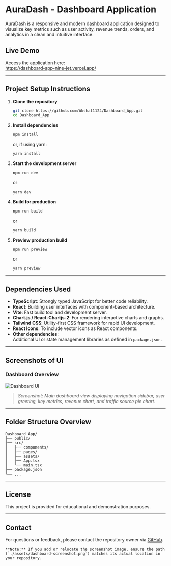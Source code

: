 # AuraDash - Dashboard Application

AuraDash is a responsive and modern dashboard application designed to visualize key metrics such as user activity, revenue trends, orders, and analytics in a clean and intuitive interface.

## Live Demo

Access the application here:  
https://dashboard-app-nine-jet.vercel.app/

---

## Project Setup Instructions

1. **Clone the repository**
   ```bash
   git clone https://github.com/Akshat1124/Dashboard_App.git
   cd Dashboard_App
   ```

2. **Install dependencies**
   ```bash
   npm install
   ```
   or, if using yarn:
   ```bash
   yarn install
   ```

3. **Start the development server**
   ```bash
   npm run dev
   ```
   or
   ```bash
   yarn dev
   ```

4. **Build for production**
   ```bash
   npm run build
   ```
   or
   ```bash
   yarn build
   ```

5. **Preview production build**
   ```bash
   npm run preview
   ```
   or
   ```bash
   yarn preview
   ```

---

## Dependencies Used

- **TypeScript**: Strongly typed JavaScript for better code reliability.
- **React**: Building user interfaces with component-based architecture.
- **Vite**: Fast build tool and development server.
- **Chart.js / React-Chartjs-2**: For rendering interactive charts and graphs.
- **Tailwind CSS**: Utility-first CSS framework for rapid UI development.
- **React Icons**: To include vector icons as React components.
- **Other dependencies**:  
  Additional UI or state management libraries as defined in `package.json`.

---

## Screenshots of UI

### Dashboard Overview

![Dashboard UI](Dashboard_App\Assets\screenshot.png)

> *Screenshot: Main dashboard view displaying navigation sidebar, user greeting, key metrics, revenue chart, and traffic source pie chart.*

---

## Folder Structure Overview

```
Dashboard_App/
├── public/
├── src/
│   ├── components/
│   ├── pages/
│   ├── assets/
│   ├── App.tsx
│   └── main.tsx
├── package.json
└── ...
```

---

## License

This project is provided for educational and demonstration purposes.

---

## Contact

For questions or feedback, please contact the repository owner via [GitHub](https://github.com/Akshat1124).

```
**Note:** If you add or relocate the screenshot image, ensure the path (`./assets/dashboard-screenshot.png`) matches its actual location in your repository.
